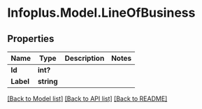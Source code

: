 # Infoplus.Model.LineOfBusiness
## Properties

Name | Type | Description | Notes
------------ | ------------- | ------------- | -------------
**Id** | **int?** |  | 
**Label** | **string** |  | 

[[Back to Model list]](../README.md#documentation-for-models) [[Back to API list]](../README.md#documentation-for-api-endpoints) [[Back to README]](../README.md)

